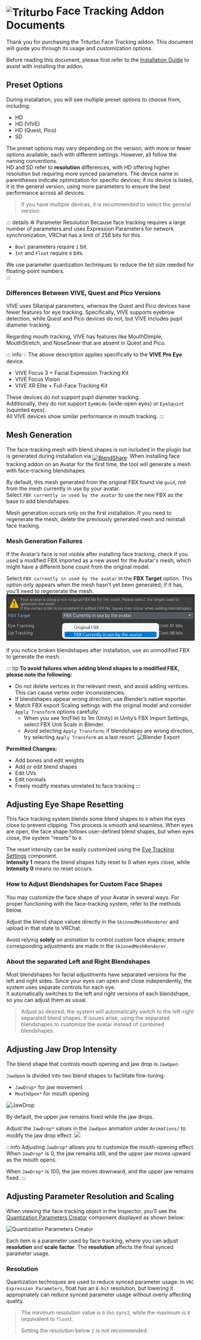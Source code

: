 # <img src="/triturbo_logo.png" alt="Triturbo" style="width: 32px; height: 32px; vertical-align: -4px; display: inline;"/> Face Tracking Addon Documents

Thank you for purchasing the Triturbo Face Tracking addon. This document will guide you through its usage and customization options.

Before reading this document, please first refer to the [Installation Guide](./installation-guide) to assist with installing the addon.

## Preset Options
During installation, you will see multiple preset options to choose from, including:
- HD
- HD (VIVE)
- HD (Quest, Pico)
- SD

The preset options may vary depending on the version, with more or fewer options available, each with different settings. However, all follow the naming conventions.  
HD and SD refer to **resolution** differences, with HD offering higher resolution but requiring more synced parameters. The device name in parentheses indicate optimization for specific devices; if no device is listed, it is the general version, using more parameters to ensure the best performance across all devices.  
> If you have multiple devices, it is recommended to select the general version.

::: details ⚙ Parameter Resolution
Because face tracking requires a large number of parameters and uses Expression Parameters for network synchronization, VRChat has a limit of 256 bits for this.  
- `Bool` parameters require `1` bit.  
- `Int` and `Float` require `8` bits.  

We use parameter quantization techniques to reduce the bit size needed for floating-point numbers.  
:::

### Differences Between VIVE, Quest and Pico Versions
VIVE uses SRanipal parameters, whereas the Quest and Pico devices have fewer features for eye tracking. Specifically, VIVE supports eyebrow detection, while Quest and Pico devices do not, but VIVE includes pupil diameter tracking.

Regarding mouth tracking, VIVE has features like MouthDimple, MouthStretch, and NoseSneer that are absent in Quest and Pico.

::: info 💡
The above description applies specifically to the **VIVE Pro Eye** device.
- VIVE Focus 3 + Facial Expression Tracking Kit
- VIVE Focus Vision  
- VIVE XR Elite + Full-Face Tracking Kit

These devices do not support pupil diameter tracking.\
Additionally, they do not support `EyeWide` (wide-open eyes) or `EyeSquint` (squinted eyes).  
All VIVE devices show similar performance in mouth tracking.
:::

## Mesh Generation
The face-tracking mesh with blend shapes is not included in the plugin but is generated during installation via [<img src="/blendshare.png" alt="BlendShare" style="width: 96px; height: 24px; vertical-align: -5px; display: inline;"/>](./blendshare.md). When installing face tracking addon on an Avatar for the first time, the tool will generate a mesh with face-tracking blendshapes.

By default, this mesh generated from the original FBX found via `guid`, not from the mesh currently in use by your avatar.\
Select `FBX currently in used by the avatar` to use the new FBX as the base to add blendshapes.

Mesh generation occurs only on the first installation. If you need to regenerate the mesh, delete the previously generated mesh and reinstall face tracking.

### Mesh Generation Failures
If the Avatar’s face is not visible after installing face tracking, check if you used a modified FBX imported as a new asset for the Avatar's mesh, which might have a different bone count from the original model.

Select `FBX currently in used by the avatar` in the **FBX Target** option. This option only appears when the mesh hasn’t yet been generated; if it has, you’ll need to regenerate the mesh.
![FBX Target: FBX currently in used by the avatar](./assets/fbx_target.png)

If you notice broken blendshapes after installation, use an unmodified FBX to generate the mesh.

::: tip
**To avoid failures when adding blend shapes to a modified FBX, please note the following:**

- Do not delete vertices in the relevant mesh, and avoid adding vertices. This can cause vertex order inconsistencies.
- If blendshapes appear wrong direction, use Blender’s native exporter.
- Match FBX export Scaling settings with the original model and consider `Apply Transform` options carefully.
  - When you see 1m(File) to 1m (Unity) in Unity’s FBX Import Settings, select FBX Unit Scale in Blender.
  - Avoid selecting `Apply Transform`; if blendshapes are wrong direction, try selecting `Apply Transform` as a last resort.
    ![Blender Export](/blender_fbx_export_transform.png)

**Permitted Changes:**
- Add bones and edit weights
- Add or edit blend shapes
- Edit UVs
- Edit normals
- Freely modify meshes unrelated to face tracking
:::

## Adjusting Eye Shape Resetting
This face tracking system blends some blend shapes to `0` when the eyes close to prevent clipping. This process is smooth and seamless. When eyes are open, the face shape follows user-defined blend shapes, but when eyes close, the system “resets” to `0`.

The reset intensity can be easily customized using the [Eye Tracking Settings](./eye-tracking-settings) component.\
**Intensity 1** means the blend shapes fully reset to 0 when eyes close, while **Intensity 0** means no reset occurs.

### How to Adjust Blendshapes for Custom Face Shapes
You may customize the face shape of your Avatar in several ways. For proper functioning with the face-tracking system, refer to the methods below.

Adjust the blend shape values directly in the `SkinnedMeshRenderer` and upload in that state to VRChat.

Avoid relying **solely** on animation to control custom face shapes; ensure corresponding adjustments are made in the `SkinnedMeshRenderer`.

### About the separated Left and Right Blendshapes
Most blendshapes for facial adjustments have separated versions for the left and right sides. Since your eyes can open and close independently, the system uses separate controls for each eye.\
It automatically switches to the left and right versions of each blendshape, so you can adjust them as usual.

> Adjust as desired; the system will automatically switch to the left-right separated blend shapes. If issues arise, using the separated blendshapes to customize the avatar instead of combined blendshapes.

## Adjusting Jaw Drop Intensity
The blend shape that controls mouth opening and jaw drop is `JawOpen`.

`JawOpen` is divided into two blend shapes to facilitate fine-tuning:

- `JawDrop*` for jaw movement
- `MouthOpen*` for mouth opening

![JawDrop](/jawdrop_mouthopen_compare.jpg)

By default, the upper jaw remains fixed while the jaw drops.

Adjust the `JawDrop*` values in the `JawOpen` animation under `Animations/` to modify the jaw drop effect.
![](/jaw_open.png)

:::info
Adjusting `JawDrop*` allows you to customize the mouth-opening effect. When `JawDrop*` is 0, the jaw remains still, and the upper jaw moves upward as the mouth opens.

When `JawDrop*` is 100, the jaw moves downward, and the upper jaw remains fixed.
:::

## Adjusting Parameter Resolution and Scaling
When viewing the face tracking object in the Inspector, you’ll see the [Quantization Parameters Creator](./quantization-parameters-creator) component displayed as shown below:

![Quantization Parameters Creator](/qpc.png)

Each item is a parameter used by face tracking, where you can adjust **resolution** and **scale factor**. The **resolution** affects the final synced parameter usage.

### Resolution
Quantization techniques are used to reduce synced parameter usage. In `VRC Expression Parameters`, float has an `8-bit` resolution, but lowering it appropriately can reduce synced parameter usage without overly affecting quality.

> The minimum resolution value is `0` (no sync), while the maximum is `8` (equivalent to `float`).
> 
> Setting the resolution below `2` is not recommended.
